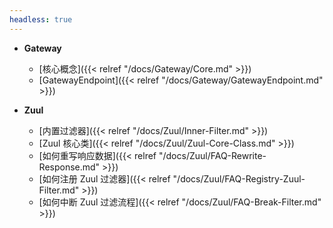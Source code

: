 ```yaml
---
headless: true
---
```



- **Gateway** 
    - [核心概念]({{< relref "/docs/Gateway/Core.md" >}})
    - [GatewayEndpoint]({{< relref "/docs/Gateway/GatewayEndpoint.md" >}})
    
- **Zuul**

    - [内置过滤器]({{< relref "/docs/Zuul/Inner-Filter.md" >}})
    - [Zuul 核心类]({{< relref "/docs/Zuul/Zuul-Core-Class.md" >}})
    - [如何重写响应数据]({{< relref "/docs/Zuul/FAQ-Rewrite-Response.md" >}})
    - [如何注册 Zuul 过滤器]({{< relref "/docs/Zuul/FAQ-Registry-Zuul-Filter.md" >}})
    - [如何中断 Zuul 过滤流程]({{< relref "/docs/Zuul/FAQ-Break-Filter.md" >}})


​    




